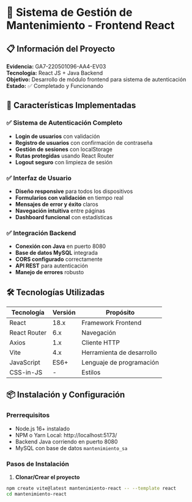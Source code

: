 # 🔧 Sistema de Gestión de Mantenimiento - Frontend React

## 📋 Información del Proyecto

**Evidencia:** GA7-220501096-AA4-EV03  
**Tecnología:** React JS + Java Backend  
**Objetivo:** Desarrollo de módulo frontend para sistema de autenticación  
**Estado:** ✅ Completado y Funcionando

## 🚀 Características Implementadas

### ✅ Sistema de Autenticación Completo
- **Login de usuarios** con validación
- **Registro de usuarios** con confirmación de contraseña
- **Gestión de sesiones** con localStorage
- **Rutas protegidas** usando React Router
- **Logout seguro** con limpieza de sesión

### ✅ Interfaz de Usuario
- **Diseño responsive** para todos los dispositivos
- **Formularios con validación** en tiempo real
- **Mensajes de error y éxito** claros
- **Navegación intuitiva** entre páginas
- **Dashboard funcional** con estadísticas

### ✅ Integración Backend
- **Conexión con Java** en puerto 8080
- **Base de datos MySQL** integrada
- **CORS configurado** correctamente
- **API REST** para autenticación
- **Manejo de errores** robusto

## 🛠️ Tecnologías Utilizadas

| Tecnología | Versión | Propósito |
|------------|---------|-----------|
| React | 18.x | Framework Frontend |
| React Router | 6.x | Navegación |
| Axios | 1.x | Cliente HTTP |
| Vite | 4.x | Herramienta de desarrollo |
| JavaScript | ES6+ | Lenguaje de programación |
| CSS-in-JS | - | Estilos |

## 📦 Instalación y Configuración

### Prerrequisitos
- Node.js 16+ instalado
- NPM o Yarn
Local:   http://localhost:5173/
- Backend Java corriendo en puerto 8080
- MySQL con base de datos `mantenimiento_sa`

### Pasos de Instalación

1. **Clonar/Crear el proyecto**
```bash
npm create vite@latest mantenimiento-react -- --template react
cd mantenimiento-react
